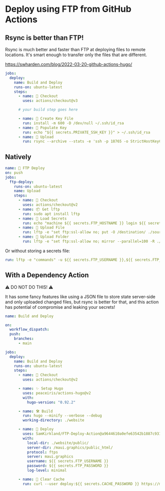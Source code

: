 # Deploy using FTP from GitHub Actions

## Rsync is better than FTP!

Rsync is much better and faster than FTP at deploying files to remote locations. It's smart enough to transfer only the files that are different.

https://swharden.com/blog/2022-03-20-github-actions-hugo/

```yaml
jobs:
  deploy:
    name: Build and Deploy
    runs-on: ubuntu-latest
    steps:
      - name: 🛒 Checkout
        uses: actions/checkout@v3

      # your build step goes here

      - name: 🔐 Create Key File
        run: install -m 600 -D /dev/null ~/.ssh/id_rsa
      - name: 🔑 Populate Key
        run: echo "${{ secrets.PRIVATE_SSH_KEY }}" > ~/.ssh/id_rsa
      - name: 🚀 Upload
        run: rsync --archive --stats -e 'ssh -p 18765 -o StrictHostKeyChecking=no' public/ swharden.com@ssh.swharden.com:~/www/swharden.com/public_html/
```

## Natively

```yaml
name: 🚀 FTP Deploy
on: push
jobs:
  ftp-deploy:
    runs-on: ubuntu-latest
    name: Upload
    steps:
      - name: 🛒 Checkout
        uses: actions/checkout@v2
      - name: 📦 Get lftp
        run: sudo apt install lftp
      - name: 🔑 Load Secrets
        run: echo "machine ${{ secrets.FTP_HOSTNAME }} login ${{ secrets.FTP_USERNAME }} password ${{ secrets.FTP_PASSWORD }}" > $HOME/.netrc
      - name: 📄 Upload File
        run: lftp -e "set ftp:ssl-allow no; put -O /destination/ ./source.txt" ${{ secrets.FTP_HOSTNAME }}
      - name: 📁 Upload Folder
        run: lftp -e "set ftp:ssl-allow no; mirror --parallel=100 -R ./source/ /destination/" ${{ secrets.FTP_HOSTNAME }}
```

Or without storing a secrets file:

```yaml
run: lftp -e "commands" -u ${{ secrets.FTP_USERNAME }},${{ secrets.FTP_PASSWORD }} ${{ secrets.FTP_HOSTNAME }}
```

## With a Dependency Action

⚠️ DO NOT DO THIS! ⚠️

It has some fancy features like using a JSON file to store state server-side and only uploaded changed files, but rsync is better for that, and this action has potential of compromise and leaking your secrets!

```yaml
name: Build and Deploy

on:
  workflow_dispatch:
  push:
    branches:
      - main

jobs:
  deploy:
    name: Build and Deploy
    runs-on: ubuntu-latest
    steps:
      - name: 🛒 Checkout
        uses: actions/checkout@v2

      - name: ✨ Setup Hugo
        uses: peaceiris/actions-hugo@v2
        with:
          hugo-version: "0.92.2"

      - name: 🛠️ Build
        run: hugo --minify --verbose --debug
        working-directory: ./website

      - name: 🚀 Deploy
        uses: SamKirkland/FTP-Deploy-Action@a9644610a0efe63542b1887c9317ce8628f56521 # ⚠️ hash for release 4.2.0
        with:
          local-dir: ./website/public/
          server-dir: /maui.graphics/public_html/
          protocol: ftps
          server: maui.graphics
          username: ${{ secrets.FTP_USERNAME }}
          password: ${{ secrets.FTP_PASSWORD }}
          log-level: minimal

      - name: 🧹 Clear Cache
        run: curl --user deploy:${{ secrets.CACHE_PASSWORD }} https://maui.graphics/admin/clear-cache.php
```
